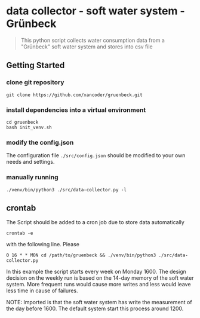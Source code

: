 # data collector - soft water system - Grünbeck

> This python script collects water consumption data from a "Grünbeck" soft water system and stores into csv file

## Getting Started

### clone git repository

```shell script
git clone https://github.com/xancoder/gruenbeck.git
```

### install dependencies into a virtual environment

```shell script
cd gruenbeck
bash init_venv.sh
```

### modify the config.json

The configuration file `./src/config.json` should be modified to your own needs and settings.

### manually running

```shell script
./venv/bin/python3 ./src/data-collector.py -l
```

## crontab

The Script should be added to a cron job due to store data automatically

```shell script
crontab -e
```

with the following line. Please 

```shell script
0 16 * * MON cd /path/to/gruenbeck && ./venv/bin/python3 ./src/data-collector.py
```

In this example the script starts every week on Monday 1600. The design decision on the weekly run is based on the 14-day memory of the soft water system. More frequent runs would cause more writes and less would leave less time in cause of failures.

NOTE: Imported is that the soft water system has write the measurement of the day before 1600. The default system start this process around 1200.  
